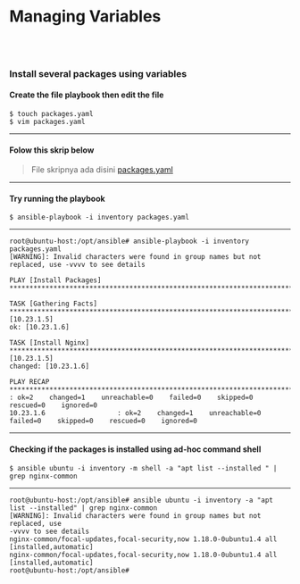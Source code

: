 # Managing Variables
<br><br>
### Install several packages using variables
#### Create the file playbook then edit the file
```
$ touch packages.yaml
$ vim packages.yaml
```
---
#### Folow this skrip below
> File skripnya ada disini [packages.yaml](./packages.yaml)
---
#### Try running the playbook
```
$ ansible-playbook -i inventory packages.yaml
```
---
```
root@ubuntu-host:/opt/ansible# ansible-playbook -i inventory packages.yaml
[WARNING]: Invalid characters were found in group names but not replaced, use -vvvv to see details

PLAY [Install Packages] ****************************************************************************************************************************

TASK [Gathering Facts] *****************************************************************************************************************************ok: [10.23.1.5]
ok: [10.23.1.6]

TASK [Install Nginx] *******************************************************************************************************************************changed: [10.23.1.5]
changed: [10.23.1.6]

PLAY RECAP *****************************************************************************************************************************************10.23.1.5                  : ok=2    changed=1    unreachable=0    failed=0    skipped=0    rescued=0    ignored=0
10.23.1.6                  : ok=2    changed=1    unreachable=0    failed=0    skipped=0    rescued=0    ignored=0
```
---
#### Checking if the packages is installed using ad-hoc command shell
```
$ ansible ubuntu -i inventory -m shell -a "apt list --installed " | grep nginx-common
```
---
```
root@ubuntu-host:/opt/ansible# ansible ubuntu -i inventory -a "apt list --installed" | grep nginx-common
[WARNING]: Invalid characters were found in group names but not replaced, use
-vvvv to see details
nginx-common/focal-updates,focal-security,now 1.18.0-0ubuntu1.4 all [installed,automatic]
nginx-common/focal-updates,focal-security,now 1.18.0-0ubuntu1.4 all [installed,automatic]
root@ubuntu-host:/opt/ansible#
```